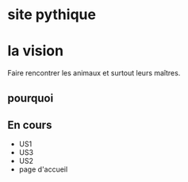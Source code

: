 # site pythique
# la vision
Faire rencontrer les animaux et surtout leurs maîtres.
## pourquoi

## En cours
- US1
- US3
- US2
- page d'accueil
